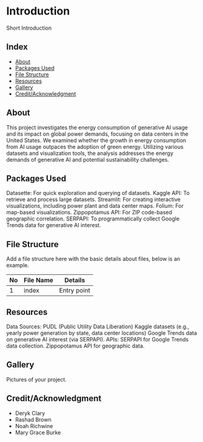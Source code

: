 # Introduction
Short Introduction

## Index

- [About](#about)
- [Packages Used](#packages-used)
- [File Structure](#file-structure) 
- [Resources](#resources)
- [Gallery](#gallery)
- [Credit/Acknowledgment](#creditacknowledgment)

## About
This project investigates the energy consumption of generative AI usage and its impact on global power demands, focusing on data centers in the United States. We examined whether the growth in energy consumption from AI usage outpaces the adoption of green energy. Utilizing various datasets and visualization tools, the analysis addresses the energy demands of generative AI and potential sustainability challenges.

## Packages Used
Datasette: For quick exploration and querying of datasets.
Kaggle API: To retrieve and process large datasets.
Streamlit: For creating interactive visualizations, including power plant and data center maps.
Folium: For map-based visualizations.
Zippopotamus API: For ZIP code-based geographic correlation.
SERPAPI: To programmatically collect Google Trends data for generative AI interest.

## File Structure
Add a file structure here with the basic details about files, below is an example.

| No | File Name | Details 
|----|------------|-------|
| 1  | index | Entry point

##  Resources
Data Sources:
PUDL (Public Utility Data Liberation)
Kaggle datasets (e.g., yearly power generation by state, data center locations)
Google Trends data on generative AI interest (via SERPAPI).
APIs:
SERPAPI for Google Trends data collection.
Zippopotamus API for geographic data.

##  Gallery
Pictures of your project.

## Credit/Acknowledgment
- Deryk Clary
- Rashad Brown
- Noah Richwine
- Mary Grace Burke

